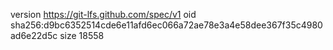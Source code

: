 version https://git-lfs.github.com/spec/v1
oid sha256:d9bc6352514cde6e11afd6ec066a72ae78e3a4e58dee367f35c4980ad6e22d5c
size 18558
